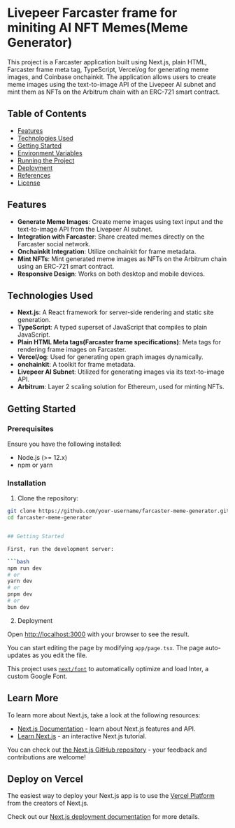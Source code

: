 # Livepeer Farcaster frame for miniting AI NFT Memes(Meme Generator)

This project is a Farcaster application built using Next.js, plain HTML, Farcaster frame meta tag, TypeScript, Vercel/og for generating meme images, and Coinbase onchainkit. The application allows users to create meme images using the text-to-image API of the Livepeer AI subnet and mint them as NFTs on the Arbitrum chain with an ERC-721 smart contract.

## Table of Contents

- [Features](#features)
- [Technologies Used](#technologies-used)
- [Getting Started](#getting-started)
- [Environment Variables](#environment-variables)
- [Running the Project](#running-the-project)
- [Deployment](#deployment)
- [References](#references)
- [License](#license)

## Features

- **Generate Meme Images**: Create meme images using text input and the text-to-image API from the Livepeer AI subnet.
- **Integration with Farcaster**: Share created memes directly on the Farcaster social network.
- **Onchainkit Integration**: Utilize onchainkit for frame metadata.
- **Mint NFTs**: Mint generated meme images as NFTs on the Arbitrum chain using an ERC-721 smart contract.
- **Responsive Design**: Works on both desktop and mobile devices.

## Technologies Used

- **Next.js**: A React framework for server-side rendering and static site generation.
- **TypeScript**: A typed superset of JavaScript that compiles to plain JavaScript.
- **Plain HTML Meta tags(Farcaster frame specifications)**: Meta tags for rendering frame images on Farcaster.
- **Vercel/og**: Used for generating open graph images dynamically.
- **onchainkit**: A toolkit for frame metadata.
- **Livepeer AI Subnet**: Utilized for generating images via its text-to-image API.
- **Arbitrum**: Layer 2 scaling solution for Ethereum, used for minting NFTs.

## Getting Started

### Prerequisites

Ensure you have the following installed:

- Node.js (>= 12.x)
- npm or yarn

### Installation

1. Clone the repository:

```bash
git clone https://github.com/your-username/farcaster-meme-generator.git
cd farcaster-meme-generator


## Getting Started

First, run the development server:

```bash
npm run dev
# or
yarn dev
# or
pnpm dev
# or
bun dev
```
2. Deployment

Open [http://localhost:3000](http://localhost:3000) with your browser to see the result.

You can start editing the page by modifying `app/page.tsx`. The page auto-updates as you edit the file.

This project uses [`next/font`](https://nextjs.org/docs/basic-features/font-optimization) to automatically optimize and load Inter, a custom Google Font.

## Learn More

To learn more about Next.js, take a look at the following resources:

- [Next.js Documentation](https://nextjs.org/docs) - learn about Next.js features and API.
- [Learn Next.js](https://nextjs.org/learn) - an interactive Next.js tutorial.

You can check out [the Next.js GitHub repository](https://github.com/vercel/next.js/) - your feedback and contributions are welcome!

## Deploy on Vercel

The easiest way to deploy your Next.js app is to use the [Vercel Platform](https://vercel.com/new?utm_medium=default-template&filter=next.js&utm_source=create-next-app&utm_campaign=create-next-app-readme) from the creators of Next.js.

Check out our [Next.js deployment documentation](https://nextjs.org/docs/deployment) for more details.
